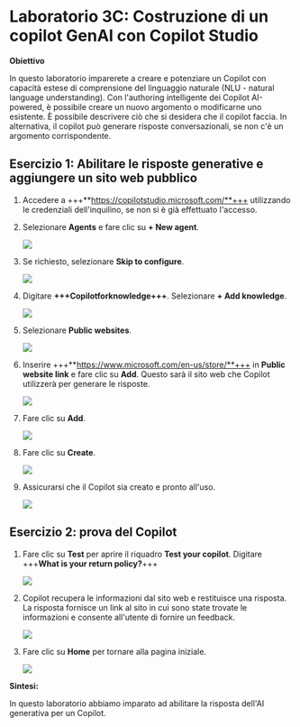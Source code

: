 # Laboratorio 3C: Costruzione di un copilot GenAI con Copilot Studio

**Obiettivo**

In questo laboratorio imparerete a creare e potenziare un Copilot con
capacità estese di comprensione del linguaggio naturale (NLU - natural
language understanding). Con l'authoring intelligente dei Copilot
AI-powered, è possibile creare un nuovo argomento o modificarne uno
esistente. È possibile descrivere ciò che si desidera che il copilot
faccia. In alternativa, il copilot può generare risposte
conversazionali, se non c'è un argomento corrispondente.

## Esercizio 1: Abilitare le risposte generative e aggiungere un sito web pubblico

1.  Accedere a
    +++**https://copilotstudio.microsoft.com/**+++
    utilizzando le credenziali dell'inquilino, se non si è già
    effettuato l'accesso.

2.  Selezionare **Agents** e fare clic su **+ New agent**.

    ![](./media/image14.png)

3.  Se richiesto, selezionare **Skip to configure**.

    ![](./media/image2.png)

4.  Digitare **+++Copilotforknowledge+++**. Selezionare **+ Add
    knowledge**.

    ![](./media/image3.png)

5.  Selezionare **Public websites**.

    ![](./media/image4.png)

6.  Inserire
    +++**https://www.microsoft.com/en-us/store/**+++
    in **Public website link** e fare clic su **Add**. Questo sarà il
    sito web che Copilot utilizzerà per generare le risposte.

    ![](./media/image5.png)

7.  Fare clic su **Add**.

    ![](./media/image6.png)

8.  Fare clic su **Create**.

    ![](./media/image7.png)

9.  Assicurarsi che il Copilot sia creato e pronto all'uso.

    ![](./media/image8.png)

## Esercizio 2: prova del Copilot

1.  Fare clic su **Test** per aprire il riquadro **Test your copilot**.
    Digitare +++**What is your return policy?**+++

    ![](./media/image9.png)

2.  Copilot recupera le informazioni dal sito web e restituisce una
    risposta. La risposta fornisce un link al sito in cui sono state
    trovate le informazioni e consente all'utente di fornire un
    feedback.

    ![](./media/image10.png)

3.  Fare clic su **Home** per tornare alla pagina iniziale.

    ![](./media/image12.png)

**Sintesi:**

In questo laboratorio abbiamo imparato ad abilitare la risposta dell'AI
generativa per un Copilot.
